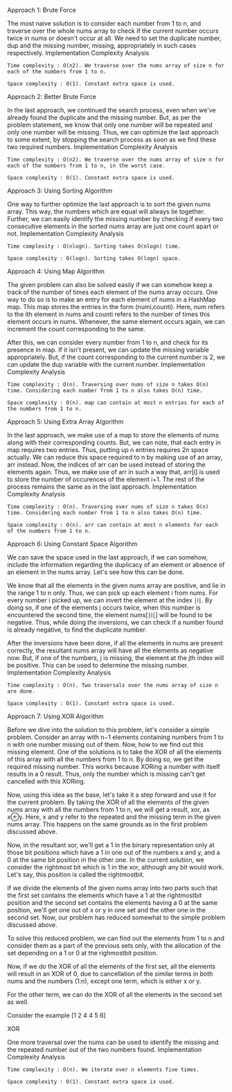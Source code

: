 Approach 1: Brute Force

The most naive solution is to consider each number from 1 to n, and traverse over the whole nums array to check if the current number occurs twice in nums
or doesn't occur at all. We need to set the duplicate number, dup and the missing number, missing, appropriately in such cases respectively.
Implementation
Complexity Analysis

    Time complexity : O(n2). We traverse over the nums array of size n for each of the numbers from 1 to n.

    Space complexity : O(1). Constant extra space is used.


Approach 2: Better Brute Force

In the last approach, we continued the search process, even when we've already found the duplicate and the missing number. But, as per the problem statement,
we know that only one number will be repeated and only one number will be missing. Thus, we can optimize the last approach to some extent, by stopping
the search process as soon as we find these two required numbers.
Implementation
Complexity Analysis

    Time complexity : O(n2). We traverse over the nums array of size n for each of the numbers from 1 to n, in the worst case.

    Space complexity : O(1). Constant extra space is used.


Approach 3: Using Sorting
Algorithm

One way to further optimize the last approach is to sort the given nums array. This way, the numbers which are equal will always lie together.
Further, we can easily identify the missing number by checking if every two consecutive elements in the sorted nums array are just one count apart or not.
Implementation
Complexity Analysis

    Time complexity : O(nlogn). Sorting takes O(nlogn) time.

    Space complexity : O(logn). Sorting takes O(logn) space.


Approach 4: Using Map
Algorithm

The given problem can also be solved easily if we can somehow keep a track of the number of times each element of the nums array occurs. One way to
do so is to make an entry for each element of nums in a HashMap map. This map stores the entries in the form (numi​,counti​). Here, num refers to
the ith element in nums and counti​ refers to the number of times this element occurs in nums.
Whenever, the same element occurs again, we can increment the count corresponding to the
same.

After this, we can consider every number from 1 to n, and check for its presence in map. If it isn't present, we can update the missing variable
appropriately. But, if the count corresponding to the current number is 2, we can update the dup variable with the current number.
Implementation
Complexity Analysis

    Time complexity : O(n). Traversing over nums of size n takes O(n) time. Considering each number from 1 to n also takes O(n) time.

    Space complexity : O(n). map can contain at most n entries for each of the numbers from 1 to n.


Approach 5: Using Extra Array
Algorithm

In the last approach, we make use of a map to store the elements of nums along with their corresponding counts. But, we can note, that each entry in map
requires two entries. Thus, putting up n entries requires 2n space actually. We can reduce this space required to n by making use of an array, arr instead.
Now, the indices of arr can be used instead of storing the elements again. Thus, we make use of arr in such a way that, arr[i] is used to store
the number of occurences of the element i+1. The rest of the process remains the same as in the last approach.
Implementation
Complexity Analysis

    Time complexity : O(n). Traversing over nums of size n takes O(n) time. Considering each number from 1 to n also takes O(n) time.

    Space complexity : O(n). arr can contain at most n elements for each of the numbers from 1 to n.


Approach 6: Using Constant Space
Algorithm

We can save the space used in the last approach, if we can somehow, include the information regarding the duplicacy of an element or absence of an element
in the nums array. Let's see how this can be done.

We know that all the elements in the given nums array are positive, and lie in the range 1 to n only. Thus, we can pick up each element i
from nums. For every number i picked up, we can invert the element at the index ∣i∣. By doing so, if one of the elements j occurs twice,
when this number is encountered the second time, the element nums[∣i∣] will be found to be negative.
Thus, while doing the inversions, we can check if a number found is already negative, to find the duplicate number.

After the inversions have been done, if all the elements in nums are present correctly, the resultant nums array will have all the elements as
negative now. But, if one of the numbers, j is missing, the element at the jth index will be positive. This can be used to determine the missing number.
Implementation
Complexity Analysis

    Time complexity : O(n). Two traversals over the nums array of size n are done.

    Space complexity : O(1). Constant extra space is used.


Approach 7: Using XOR
Algorithm

Before we dive into the solution to this problem, let's consider a simple problem. Consider an array with n−1 elements containing numbers from 1 to n with one number missing out of them. Now, how to we find out this missing element. One of the solutions is to take the XOR of all the elements of this array with all the numbers from 1 to n. By doing so, we get the required missing number. This works because XORing a number with itself results in a 0 result. Thus, only the number which is missing can't get cancelled with this XORing.

Now, using this idea as the base, let's take it a step forward and use it for the current problem. By taking the XOR of all the elements of the given nums array with all the numbers from 1 to n, we will get a result, xor, as x⊕y. Here, x and y refer to the repeated and the missing term in the given nums array. This happens on the same grounds as in the first problem discussed above.

Now, in the resultant xor, we'll get a 1 in the binary representation only at those bit positions which have a 1 in one out of the numbers x and y, and a 0 at the same bit position in the other one. In the current solution, we consider the rightmost bit which is 1 in the xor, although any bit would work. Let's say, this position is called the rightmostbit.

If we divide the elements of the given nums array into two parts such that the first set contains the elements which have a 1 at the rightmostbit position and the second set contains the elements having a 0 at the same position, we'll get one out of x or y in one set and the other one in the second set. Now, our problem has reduced somewhat to the simple problem discussed above.

To solve this reduced problem, we can find out the elements from 1 to n and consider them as a part of the previous sets only, with the allocation of the set depending on a 1 or 0 at the righmostbit position.

Now, if we do the XOR of all the elements of the first set, all the elements will result in an XOR of 0, due to cancellation of the similar terms in both nums and the numbers (1:n), except one term, which is either x or y.

For the other term, we can do the XOR of all the elements in the second set as well.

Consider the example [1 2 4 4 5 6]

XOR

One more traversal over the nums can be used to identify the missing and the repeated number out of the two numbers found.
Implementation
Complexity Analysis

    Time complexity : O(n). We iterate over n elements five times.

    Space complexity : O(1). Constant extra space is used.